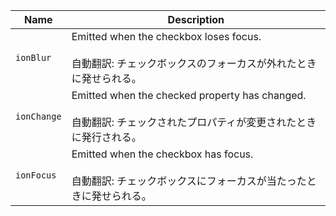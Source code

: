 
| Name | Description |
| --- | --- |
| `ionBlur` | Emitted when the checkbox loses focus.<br /><br />自動翻訳: チェックボックスのフォーカスが外れたときに発せられる。 |
| `ionChange` | Emitted when the checked property has changed.<br /><br />自動翻訳: チェックされたプロパティが変更されたときに発行される。 |
| `ionFocus` | Emitted when the checkbox has focus.<br /><br />自動翻訳: チェックボックスにフォーカスが当たったときに発せられる。 |

